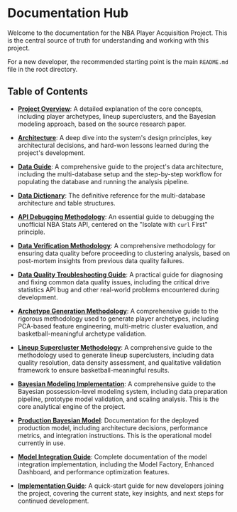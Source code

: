 # Documentation Hub

Welcome to the documentation for the NBA Player Acquisition Project. This is the central source of truth for understanding and working with this project.

For a new developer, the recommended starting point is the main `README.md` file in the root directory.

## Table of Contents

*   **[Project Overview](./project_overview.md)**: A detailed explanation of the core concepts, including player archetypes, lineup superclusters, and the Bayesian modeling approach, based on the source research paper.

*   **[Architecture](./architecture.md)**: A deep dive into the system's design principles, key architectural decisions, and hard-won lessons learned during the project's development.

*   **[Data Guide](./data_guide.md)**: A comprehensive guide to the project's data architecture, including the multi-database setup and the step-by-step workflow for populating the database and running the analysis pipeline.

*   **[Data Dictionary](./data_dictionary.md)**: The definitive reference for the multi-database architecture and table structures.

*   **[API Debugging Methodology](./api_debugging_methodology.md)**: An essential guide to debugging the unofficial NBA Stats API, centered on the "Isolate with `curl` First" principle.

*   **[Data Verification Methodology](./data_verification_methodology.md)**: A comprehensive methodology for ensuring data quality before proceeding to clustering analysis, based on post-mortem insights from previous data quality failures.

*   **[Data Quality Troubleshooting Guide](./troubleshooting_data_quality.md)**: A practical guide for diagnosing and fixing common data quality issues, including the critical drive statistics API bug and other real-world problems encountered during development.

*   **[Archetype Generation Methodology](./archetype_generation_methodology.md)**: A comprehensive guide to the rigorous methodology used to generate player archetypes, including PCA-based feature engineering, multi-metric cluster evaluation, and basketball-meaningful archetype validation.

*   **[Lineup Supercluster Methodology](./lineup_supercluster_methodology.md)**: A comprehensive guide to the methodology used to generate lineup superclusters, including data quality resolution, data density assessment, and qualitative validation framework to ensure basketball-meaningful results.

*   **[Bayesian Modeling Implementation](./bayesian_modeling_implementation.md)**: A comprehensive guide to the Bayesian possession-level modeling system, including data preparation pipeline, prototype model validation, and scaling analysis. This is the core analytical engine of the project.

*   **[Production Bayesian Model](./production_bayesian_model.md)**: Documentation for the deployed production model, including architecture decisions, performance metrics, and integration instructions. This is the operational model currently in use.

*   **[Model Integration Guide](../IMPLEMENTATION_COMPLETE.md)**: Complete documentation of the model integration implementation, including the Model Factory, Enhanced Dashboard, and performance optimization features.

*   **[Implementation Guide](./implementation_guide.md)**: A quick-start guide for new developers joining the project, covering the current state, key insights, and next steps for continued development.
